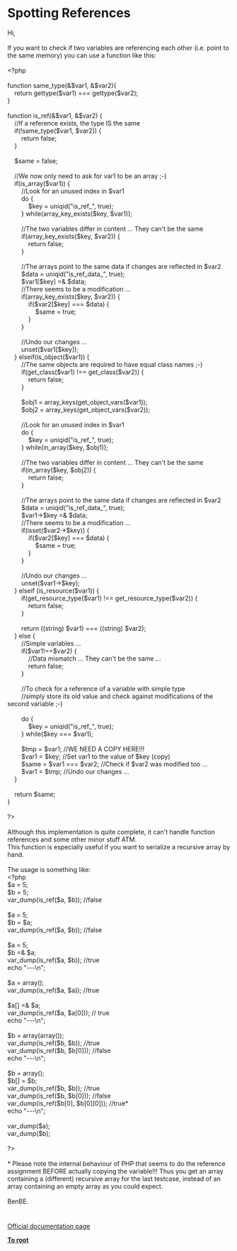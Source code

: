 # Spotting References




<div class="phpcode"><span class="html">
Hi,<br><br>If you want to check if two variables are referencing each other (i.e. point to the same memory) you can use a function like this:<br><br><span class="default">&lt;?php<br><br></span><span class="keyword">function </span><span class="default">same_type</span><span class="keyword">(&amp;</span><span class="default">$var1</span><span class="keyword">, &amp;</span><span class="default">$var2</span><span class="keyword">){<br>&#xA0; &#xA0; return </span><span class="default">gettype</span><span class="keyword">(</span><span class="default">$var1</span><span class="keyword">) === </span><span class="default">gettype</span><span class="keyword">(</span><span class="default">$var2</span><span class="keyword">);<br>}<br><br>function </span><span class="default">is_ref</span><span class="keyword">(&amp;</span><span class="default">$var1</span><span class="keyword">, &amp;</span><span class="default">$var2</span><span class="keyword">) {<br>&#xA0; &#xA0; </span><span class="comment">//If a reference exists, the type IS the same<br>&#xA0; &#xA0; </span><span class="keyword">if(!</span><span class="default">same_type</span><span class="keyword">(</span><span class="default">$var1</span><span class="keyword">, </span><span class="default">$var2</span><span class="keyword">)) {<br>&#xA0; &#xA0; &#xA0; &#xA0; return </span><span class="default">false</span><span class="keyword">;<br>&#xA0; &#xA0; }<br><br>&#xA0; &#xA0; </span><span class="default">$same </span><span class="keyword">= </span><span class="default">false</span><span class="keyword">;<br><br>&#xA0; &#xA0; </span><span class="comment">//We now only need to ask for var1 to be an array ;-)<br>&#xA0; &#xA0; </span><span class="keyword">if(</span><span class="default">is_array</span><span class="keyword">(</span><span class="default">$var1</span><span class="keyword">)) {<br>&#xA0; &#xA0; &#xA0; &#xA0; </span><span class="comment">//Look for an unused index in $var1<br>&#xA0; &#xA0; &#xA0; &#xA0; </span><span class="keyword">do {<br>&#xA0; &#xA0; &#xA0; &#xA0; &#xA0; &#xA0; </span><span class="default">$key </span><span class="keyword">= </span><span class="default">uniqid</span><span class="keyword">(</span><span class="string">&quot;is_ref_&quot;</span><span class="keyword">, </span><span class="default">true</span><span class="keyword">);<br>&#xA0; &#xA0; &#xA0; &#xA0; } while(</span><span class="default">array_key_exists</span><span class="keyword">(</span><span class="default">$key</span><span class="keyword">, </span><span class="default">$var1</span><span class="keyword">));<br><br>&#xA0; &#xA0; &#xA0; &#xA0; </span><span class="comment">//The two variables differ in content ... They can&apos;t be the same<br>&#xA0; &#xA0; &#xA0; &#xA0; </span><span class="keyword">if(</span><span class="default">array_key_exists</span><span class="keyword">(</span><span class="default">$key</span><span class="keyword">, </span><span class="default">$var2</span><span class="keyword">)) {<br>&#xA0; &#xA0; &#xA0; &#xA0; &#xA0; &#xA0; return </span><span class="default">false</span><span class="keyword">;<br>&#xA0; &#xA0; &#xA0; &#xA0; }<br><br>&#xA0; &#xA0; &#xA0; &#xA0; </span><span class="comment">//The arrays point to the same data if changes are reflected in $var2<br>&#xA0; &#xA0; &#xA0; &#xA0; </span><span class="default">$data </span><span class="keyword">= </span><span class="default">uniqid</span><span class="keyword">(</span><span class="string">&quot;is_ref_data_&quot;</span><span class="keyword">, </span><span class="default">true</span><span class="keyword">);<br>&#xA0; &#xA0; &#xA0; &#xA0; </span><span class="default">$var1</span><span class="keyword">[</span><span class="default">$key</span><span class="keyword">] =&amp; </span><span class="default">$data</span><span class="keyword">;<br>&#xA0; &#xA0; &#xA0; &#xA0; </span><span class="comment">//There seems to be a modification ...<br>&#xA0; &#xA0; &#xA0; &#xA0; </span><span class="keyword">if(</span><span class="default">array_key_exists</span><span class="keyword">(</span><span class="default">$key</span><span class="keyword">, </span><span class="default">$var2</span><span class="keyword">)) {<br>&#xA0; &#xA0; &#xA0; &#xA0; &#xA0; &#xA0; if(</span><span class="default">$var2</span><span class="keyword">[</span><span class="default">$key</span><span class="keyword">] === </span><span class="default">$data</span><span class="keyword">) {<br>&#xA0; &#xA0; &#xA0; &#xA0; &#xA0; &#xA0; &#xA0; &#xA0; </span><span class="default">$same </span><span class="keyword">= </span><span class="default">true</span><span class="keyword">;<br>&#xA0; &#xA0; &#xA0; &#xA0; &#xA0; &#xA0; }<br>&#xA0; &#xA0; &#xA0; &#xA0; }<br><br>&#xA0; &#xA0; &#xA0; &#xA0; </span><span class="comment">//Undo our changes ...<br>&#xA0; &#xA0; &#xA0; &#xA0; </span><span class="keyword">unset(</span><span class="default">$var1</span><span class="keyword">[</span><span class="default">$key</span><span class="keyword">]);<br>&#xA0; &#xA0; } elseif(</span><span class="default">is_object</span><span class="keyword">(</span><span class="default">$var1</span><span class="keyword">)) {<br>&#xA0; &#xA0; &#xA0; &#xA0; </span><span class="comment">//The same objects are required to have equal class names ;-)<br>&#xA0; &#xA0; &#xA0; &#xA0; </span><span class="keyword">if(</span><span class="default">get_class</span><span class="keyword">(</span><span class="default">$var1</span><span class="keyword">) !== </span><span class="default">get_class</span><span class="keyword">(</span><span class="default">$var2</span><span class="keyword">)) {<br>&#xA0; &#xA0; &#xA0; &#xA0; &#xA0; &#xA0; return </span><span class="default">false</span><span class="keyword">;<br>&#xA0; &#xA0; &#xA0; &#xA0; }<br><br>&#xA0; &#xA0; &#xA0; &#xA0; </span><span class="default">$obj1 </span><span class="keyword">= </span><span class="default">array_keys</span><span class="keyword">(</span><span class="default">get_object_vars</span><span class="keyword">(</span><span class="default">$var1</span><span class="keyword">));<br>&#xA0; &#xA0; &#xA0; &#xA0; </span><span class="default">$obj2 </span><span class="keyword">= </span><span class="default">array_keys</span><span class="keyword">(</span><span class="default">get_object_vars</span><span class="keyword">(</span><span class="default">$var2</span><span class="keyword">));<br><br>&#xA0; &#xA0; &#xA0; &#xA0; </span><span class="comment">//Look for an unused index in $var1<br>&#xA0; &#xA0; &#xA0; &#xA0; </span><span class="keyword">do {<br>&#xA0; &#xA0; &#xA0; &#xA0; &#xA0; &#xA0; </span><span class="default">$key </span><span class="keyword">= </span><span class="default">uniqid</span><span class="keyword">(</span><span class="string">&quot;is_ref_&quot;</span><span class="keyword">, </span><span class="default">true</span><span class="keyword">);<br>&#xA0; &#xA0; &#xA0; &#xA0; } while(</span><span class="default">in_array</span><span class="keyword">(</span><span class="default">$key</span><span class="keyword">, </span><span class="default">$obj1</span><span class="keyword">));<br><br>&#xA0; &#xA0; &#xA0; &#xA0; </span><span class="comment">//The two variables differ in content ... They can&apos;t be the same<br>&#xA0; &#xA0; &#xA0; &#xA0; </span><span class="keyword">if(</span><span class="default">in_array</span><span class="keyword">(</span><span class="default">$key</span><span class="keyword">, </span><span class="default">$obj2</span><span class="keyword">)) {<br>&#xA0; &#xA0; &#xA0; &#xA0; &#xA0; &#xA0; return </span><span class="default">false</span><span class="keyword">;<br>&#xA0; &#xA0; &#xA0; &#xA0; }<br><br>&#xA0; &#xA0; &#xA0; &#xA0; </span><span class="comment">//The arrays point to the same data if changes are reflected in $var2<br>&#xA0; &#xA0; &#xA0; &#xA0; </span><span class="default">$data </span><span class="keyword">= </span><span class="default">uniqid</span><span class="keyword">(</span><span class="string">&quot;is_ref_data_&quot;</span><span class="keyword">, </span><span class="default">true</span><span class="keyword">);<br>&#xA0; &#xA0; &#xA0; &#xA0; </span><span class="default">$var1</span><span class="keyword">-&gt;</span><span class="default">$key </span><span class="keyword">=&amp; </span><span class="default">$data</span><span class="keyword">;<br>&#xA0; &#xA0; &#xA0; &#xA0; </span><span class="comment">//There seems to be a modification ...<br>&#xA0; &#xA0; &#xA0; &#xA0; </span><span class="keyword">if(isset(</span><span class="default">$var2</span><span class="keyword">-&gt;</span><span class="default">$key</span><span class="keyword">)) {<br>&#xA0; &#xA0; &#xA0; &#xA0; &#xA0; &#xA0; if(</span><span class="default">$var2</span><span class="keyword">[</span><span class="default">$key</span><span class="keyword">] === </span><span class="default">$data</span><span class="keyword">) {<br>&#xA0; &#xA0; &#xA0; &#xA0; &#xA0; &#xA0; &#xA0; &#xA0; </span><span class="default">$same </span><span class="keyword">= </span><span class="default">true</span><span class="keyword">;<br>&#xA0; &#xA0; &#xA0; &#xA0; &#xA0; &#xA0; }<br>&#xA0; &#xA0; &#xA0; &#xA0; }<br><br>&#xA0; &#xA0; &#xA0; &#xA0; </span><span class="comment">//Undo our changes ...<br>&#xA0; &#xA0; &#xA0; &#xA0; </span><span class="keyword">unset(</span><span class="default">$var1</span><span class="keyword">-&gt;</span><span class="default">$key</span><span class="keyword">);<br>&#xA0; &#xA0; } elseif (</span><span class="default">is_resource</span><span class="keyword">(</span><span class="default">$var1</span><span class="keyword">)) {<br>&#xA0; &#xA0; &#xA0; &#xA0; if(</span><span class="default">get_resource_type</span><span class="keyword">(</span><span class="default">$var1</span><span class="keyword">) !== </span><span class="default">get_resource_type</span><span class="keyword">(</span><span class="default">$var2</span><span class="keyword">)) {<br>&#xA0; &#xA0; &#xA0; &#xA0; &#xA0; &#xA0; return </span><span class="default">false</span><span class="keyword">;<br>&#xA0; &#xA0; &#xA0; &#xA0; }<br><br>&#xA0; &#xA0; &#xA0; &#xA0; return ((string) </span><span class="default">$var1</span><span class="keyword">) === ((string) </span><span class="default">$var2</span><span class="keyword">);<br>&#xA0; &#xA0; } else {<br>&#xA0; &#xA0; &#xA0; &#xA0; </span><span class="comment">//Simple variables ...<br>&#xA0; &#xA0; &#xA0; &#xA0; </span><span class="keyword">if(</span><span class="default">$var1</span><span class="keyword">!==</span><span class="default">$var2</span><span class="keyword">) {<br>&#xA0; &#xA0; &#xA0; &#xA0; &#xA0; &#xA0; </span><span class="comment">//Data mismatch ... They can&apos;t be the same ...<br>&#xA0; &#xA0; &#xA0; &#xA0; &#xA0; &#xA0; </span><span class="keyword">return </span><span class="default">false</span><span class="keyword">;<br>&#xA0; &#xA0; &#xA0; &#xA0; }<br><br>&#xA0; &#xA0; &#xA0; &#xA0; </span><span class="comment">//To check for a reference of a variable with simple type<br>&#xA0; &#xA0; &#xA0; &#xA0; //simply store its old value and check against modifications of the second variable ;-)<br><br>&#xA0; &#xA0; &#xA0; &#xA0; </span><span class="keyword">do {<br>&#xA0; &#xA0; &#xA0; &#xA0; &#xA0; &#xA0; </span><span class="default">$key </span><span class="keyword">= </span><span class="default">uniqid</span><span class="keyword">(</span><span class="string">&quot;is_ref_&quot;</span><span class="keyword">, </span><span class="default">true</span><span class="keyword">);<br>&#xA0; &#xA0; &#xA0; &#xA0; } while(</span><span class="default">$key </span><span class="keyword">=== </span><span class="default">$var1</span><span class="keyword">);<br><br>&#xA0; &#xA0; &#xA0; &#xA0; </span><span class="default">$tmp </span><span class="keyword">= </span><span class="default">$var1</span><span class="keyword">; </span><span class="comment">//WE NEED A COPY HERE!!!<br>&#xA0; &#xA0; &#xA0; &#xA0; </span><span class="default">$var1 </span><span class="keyword">= </span><span class="default">$key</span><span class="keyword">; </span><span class="comment">//Set var1 to the value of $key (copy)<br>&#xA0; &#xA0; &#xA0; &#xA0; </span><span class="default">$same </span><span class="keyword">= </span><span class="default">$var1 </span><span class="keyword">=== </span><span class="default">$var2</span><span class="keyword">; </span><span class="comment">//Check if $var2 was modified too ...<br>&#xA0; &#xA0; &#xA0; &#xA0; </span><span class="default">$var1 </span><span class="keyword">= </span><span class="default">$tmp</span><span class="keyword">; </span><span class="comment">//Undo our changes ...<br>&#xA0; &#xA0; </span><span class="keyword">}<br><br>&#xA0; &#xA0; return </span><span class="default">$same</span><span class="keyword">;<br>}<br><br></span><span class="default">?&gt;<br></span><br>Although this implementation is quite complete, it can&apos;t handle function references and some other minor stuff ATM.<br>This function is especially useful if you want to serialize a recursive array by hand.<br><br>The usage is something like:<br><span class="default">&lt;?php<br>$a </span><span class="keyword">= </span><span class="default">5</span><span class="keyword">;<br></span><span class="default">$b </span><span class="keyword">= </span><span class="default">5</span><span class="keyword">;<br></span><span class="default">var_dump</span><span class="keyword">(</span><span class="default">is_ref</span><span class="keyword">(</span><span class="default">$a</span><span class="keyword">, </span><span class="default">$b</span><span class="keyword">)); </span><span class="comment">//false<br><br></span><span class="default">$a </span><span class="keyword">= </span><span class="default">5</span><span class="keyword">;<br></span><span class="default">$b </span><span class="keyword">= </span><span class="default">$a</span><span class="keyword">;<br></span><span class="default">var_dump</span><span class="keyword">(</span><span class="default">is_ref</span><span class="keyword">(</span><span class="default">$a</span><span class="keyword">, </span><span class="default">$b</span><span class="keyword">)); </span><span class="comment">//false<br><br></span><span class="default">$a </span><span class="keyword">= </span><span class="default">5</span><span class="keyword">;<br></span><span class="default">$b </span><span class="keyword">=&amp; </span><span class="default">$a</span><span class="keyword">;<br></span><span class="default">var_dump</span><span class="keyword">(</span><span class="default">is_ref</span><span class="keyword">(</span><span class="default">$a</span><span class="keyword">, </span><span class="default">$b</span><span class="keyword">)); </span><span class="comment">//true<br></span><span class="keyword">echo </span><span class="string">&quot;---\n&quot;</span><span class="keyword">;<br><br></span><span class="default">$a </span><span class="keyword">= array();<br></span><span class="default">var_dump</span><span class="keyword">(</span><span class="default">is_ref</span><span class="keyword">(</span><span class="default">$a</span><span class="keyword">, </span><span class="default">$a</span><span class="keyword">)); </span><span class="comment">//true<br><br></span><span class="default">$a</span><span class="keyword">[] =&amp; </span><span class="default">$a</span><span class="keyword">;<br></span><span class="default">var_dump</span><span class="keyword">(</span><span class="default">is_ref</span><span class="keyword">(</span><span class="default">$a</span><span class="keyword">, </span><span class="default">$a</span><span class="keyword">[</span><span class="default">0</span><span class="keyword">])); </span><span class="comment">// true<br></span><span class="keyword">echo </span><span class="string">&quot;---\n&quot;</span><span class="keyword">;<br><br></span><span class="default">$b </span><span class="keyword">= array(array());<br></span><span class="default">var_dump</span><span class="keyword">(</span><span class="default">is_ref</span><span class="keyword">(</span><span class="default">$b</span><span class="keyword">, </span><span class="default">$b</span><span class="keyword">)); </span><span class="comment">//true<br></span><span class="default">var_dump</span><span class="keyword">(</span><span class="default">is_ref</span><span class="keyword">(</span><span class="default">$b</span><span class="keyword">, </span><span class="default">$b</span><span class="keyword">[</span><span class="default">0</span><span class="keyword">])); </span><span class="comment">//false<br></span><span class="keyword">echo </span><span class="string">&quot;---\n&quot;</span><span class="keyword">;<br><br></span><span class="default">$b </span><span class="keyword">= array();<br></span><span class="default">$b</span><span class="keyword">[] = </span><span class="default">$b</span><span class="keyword">;<br></span><span class="default">var_dump</span><span class="keyword">(</span><span class="default">is_ref</span><span class="keyword">(</span><span class="default">$b</span><span class="keyword">, </span><span class="default">$b</span><span class="keyword">)); </span><span class="comment">//true<br></span><span class="default">var_dump</span><span class="keyword">(</span><span class="default">is_ref</span><span class="keyword">(</span><span class="default">$b</span><span class="keyword">, </span><span class="default">$b</span><span class="keyword">[</span><span class="default">0</span><span class="keyword">])); </span><span class="comment">//false<br></span><span class="default">var_dump</span><span class="keyword">(</span><span class="default">is_ref</span><span class="keyword">(</span><span class="default">$b</span><span class="keyword">[</span><span class="default">0</span><span class="keyword">], </span><span class="default">$b</span><span class="keyword">[</span><span class="default">0</span><span class="keyword">][</span><span class="default">0</span><span class="keyword">])); </span><span class="comment">//true*<br></span><span class="keyword">echo </span><span class="string">&quot;---\n&quot;</span><span class="keyword">;<br><br></span><span class="default">var_dump</span><span class="keyword">(</span><span class="default">$a</span><span class="keyword">);<br></span><span class="default">var_dump</span><span class="keyword">(</span><span class="default">$b</span><span class="keyword">);<br><br></span><span class="default">?&gt;<br></span><br>* Please note the internal behaviour of PHP that seems to do the reference assignment BEFORE actually copying the variable!!! Thus you get an array containing a (different) recursive array for the last testcase, instead of an array containing an empty array as you could expect.<br><br>BenBE.</span>
</div>
  

#

[Official documentation page](https://www.php.net/manual/en/language.references.spot.php)

**[To root](/)**